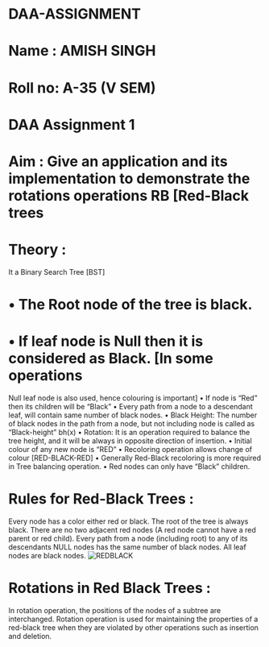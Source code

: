# DAA-ASSIGNMENT


# Name : AMISH SINGH

# Roll no: A-35 (V SEM)

# DAA Assignment 1

# Aim : Give an application and its implementation to demonstrate the rotations operations RB [Red-Black trees

# Theory :

It a Binary Search Tree [BST]
# • The Root node of the tree is black.
# • If leaf node is Null then it is considered as Black. [In some operations
Null leaf node is also used, hence colouring is important]
 • If node is “Red” then its children will be “Black”
 • Every path from a node to a descendant leaf, will contain same
number of black nodes.
 • Black Height: The number of black nodes in the path from a node, but not including node is called as “Black-height” bh(x)
 • Rotation: It is an operation required to balance the tree height, and it will be always in opposite direction of insertion.
 • Initial colour of any new node is “RED”
 • Recoloring operation allows change of colour [RED-BLACK-RED]
 • Generally Red-Black recoloring is more required in Tree balancing
operation.
 • Red nodes can only have “Black” children.


# Rules for Red-Black Trees :
Every node has a color either red or black.
The root of the tree is always black.
There are no two adjacent red nodes (A red node cannot have a red parent or red child).
Every path from a node (including root) to any of its descendants NULL nodes has the same number of black nodes.
All leaf nodes are black nodes.
![REDBLACK](https://user-images.githubusercontent.com/112940949/203837420-9a164ce7-ab15-4ac2-b7ab-bb673260b2b1.jpg)



# Rotations in Red Black Trees :
In rotation operation, the positions of the nodes of a subtree are interchanged. Rotation operation is used for maintaining the properties of a red-black tree when they are violated by other operations such as insertion and deletion.


